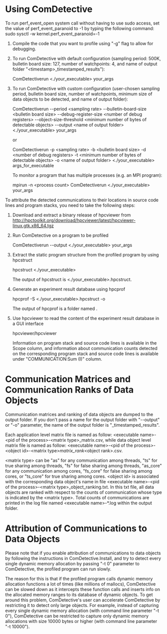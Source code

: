 # Using ComDetective

To run perf_event_open system call without having to use sudo access,
set the value of perf_event_paranoid to -1 by typing the following command:
sudo sysctl -w kernel.perf_event_paranoid=-1

1. Compile the code that you want to profile using "-g" flag to allow for debugging.</li> 

2. To run ComDetective with default configuration (sampling period: 500K, bulletin board size: 127, number of watchpoints: 4, and name of output folder "\<timestamp\>_timestamped_results"):

	ComDetectiverun <./your_executable> your_args

3. To run ComDetective with custom configuration (user-chosen sampling period, bulletin board size, 
number of watchpoints, minimum size of data objects to be detected, and name of output folder):

	ComDetectiverun --period \<sampling rate\> --bulletin-board-size \<bulletin board size\> --debug-register-size \<number of debug registers\> --object-size-threshold \<minimum number of bytes of detectable objects\> --output \<name of output folder\> <./your_executable> your_args

	or

	ComDetectiverun -p \<sampling rate\> -b \<bulletin board size\> -d \<number of debug registers\> -t \<minimum number of bytes of detectable objects\> -o \<name of output folder\> <./your_executable> args_for_executable

	To monitor a program that has multiple processes (e.g. an MPI program):

	mpirun -n \<process count\> ComDetectiverun <./your_executable> your_args

To attribute the detected communications to their locations in source code lines and program stacks, you need to take the following steps:

1. Download and extract a binary release of hpcviewer from http://hpctoolkit.org/download/hpcviewer/latest/hpcviewer-linux.gtk.x86_64.tgz
 
2. Run ComDetective on a program to be profiled

	ComDetectiverun --output <name of output folder> <./your_executable> your_args

3. Extract the static program structure from the profiled program by using hpcstruct

	hpcstruct <./your_executable>

	The output of hpcstruct is <./your_executable>.hpcstruct.

4. Generate an experiment result database using hpcprof

	hpcprof -S <./your_executable>.hpcstruct -o <name of database> <name of output folder>

	The output of hpcprof is a folder named <name of database>.

5. Use hpcviewer to read the content of the experiment result database in a GUI interface

	hpcviewer/hpcviewer <name of database>

	Information on program stack and source code lines is available in the Scope column, and
information about communication counts detected on the corresponding program stack and 
source code lines is available under "COMMUNICATION:Sum (I)" column.


# Communication Matrices and Communication Ranks of Data Objects

Communication matrices and ranking of data objects are dumped to the output folder. 
If you don't pass a name for the output folder with "--output" or "-o" parameter, 
the name of the output folder is "<timestamp>_timestamped_results". 

Each application level matrix file is named as follow: \<executable name\>-\<pid of the process\>-\<matrix type\>_matrix.csv, 
while data object level matrix file is named as follow: \<executable name\>-\<pid of the process\>-\<object id\>-\<matrix type\>_matrix_rank_<object rank\>.csv. 

\<matrix type\> can be "as" for any communication among threads, "ts" for true sharing among threads, 
"fs" for false sharing among threads, "as_core" for any communication among cores, 
"fs_core" for false sharing among cores, or "ts_core" for true sharing among cores. 
\<object id\> is associated with the corresponding data object's name in file \<executable name\>-\<pid of the process\>-\<matrix type\>_object_ranking.txt. 
In this txt file, all data objects are ranked with respect to the counts of communication whose type is indicated by the \<matrix type\>. 
Total counts of communications are printed in the log file named \<executable name\>-*.log within the output folder.


# Attribution of Communications to Data Objects

Please note that if you enable attribution of communications to data objects by following 
the instructions in ComDetective.Install, and try to detect every single dynamic memory allocation
by passing "-t 0" parameter to ComDetective, the profiled program can run slowly.  

The reason for this is that if the profiled program calls dynamic memory allocation functions 
a lot of times (like millions of mallocs), ComDetective can be slowed down 
as it intercepts these function calls and inserts info on the allocated memory ranges
to its database of dynamic objects. To get around this problem, ComDetective's user can accelerate
ComDetective by restricting it to detect only large objects. 
For example, instead of capturing every single dynamic memory allocation 
(with command line parameter "-t 0"), ComDetective can be restricted to capture only dynamic memory allocations 
with size 10000 bytes or higher (with command line parameter "-t 10000").
